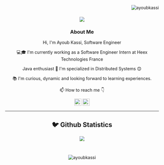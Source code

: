 <img align="right" src="https://visitor-badge.laobi.icu/badge?page_id=ayoubkassi/ayoubkassi" alt="ayoubkassi">
<h1 align="center">
  <a href="https://git.io/typing-svg">
    <img src="https://readme-typing-svg.herokuapp.com/?lines=This+is+Ayoub+Kassi;Nice+to+meet+you+%F0%9F%91%8B&center=true&size=30">
  </a>
</h1>
   
###  <p align="center">About Me</p>
<p align="center">
  <p align="center">Hi, I'm Ayoub Kassi, Software Engineer </p>

  <p align="center">💻🎓 I'm currently working as a Software Engineer Intern at Heex Technologies France</p>

  <p align="center">Java enthusiast 🚀 I'm specialized in Distributed Systems 😊</p>

  <p align="center">📚 I'm curious, dynamic and looking forward to learning experiences.</p>

  <p align="center">📫 How to reach me 👇</p>
</p>
<p align="center"> <a href="https://www.linkedin.com/in/ayoub-kassi-0837b1205/"><img src="https://img.shields.io/badge/linkedin-%230077B5.svg?&style=for-the-badge&logo=linkedin&logoColor=white" height=23></a> <a href="https://twitter.com/KraceAyoub"><img src="https://img.shields.io/badge/Twitter-1DA1F2?style=for-the-badge&logo=twitter&logoColor=white" height=23></a>
<hr>

<h2  align="center">🐦 Github Statistics </h2>
<p align="center">
<img src="https://github-readme-stats-sigma-five.vercel.app/api?username=Ayoubkassi&show_icons=true&theme=tokyonight">
</p>
<br/>

<p  align="center">
<img src="https://visitor-badge.laobi.icu/badge?page_id=ayoubkassi/ayoubkassi" alt="ayoubkassi"/>       
</p>


<!-- Top Languages here

![Language](https://github-readme-stats.vercel.app/api/top-langs/?username=Ayoubkassi&exclude_repo=github-readme-stats,anuraghazra.github.io)
 -->




